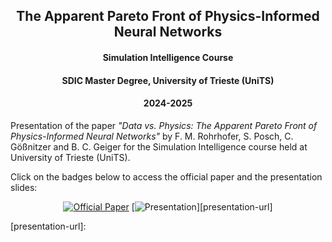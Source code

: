 
<h2 align="center">The Apparent Pareto Front of Physics-Informed Neural Networks</h2>
<h4 align="center">Simulation Intelligence Course</h4>
<h4 align="center">SDIC Master Degree, University of Trieste (UniTS)</h4>
<h4 align="center">2024-2025</h4>

Presentation of the paper *"Data vs. Physics: The Apparent Pareto Front of Physics-Informed Neural Networks"* by F. M. Rohrhofer, S. Posch, C. Gößnitzer and B. C. Geiger for the Simulation Intelligence course held at University of Trieste (UniTS).

Click on the badges below to access the official paper and the presentation slides:

<div align="center">

[![Official Paper][paper-shield]][paper-url]
[![Presentation][presentation-shield]][presentation-url]

</div>

[paper-shield]: https://img.shields.io/badge/Official%20Paper-00629B?style=for-the-badge&logo=ieee&logoColor=white
[paper-url]: https://ieeexplore.ieee.org/stamp/stamp.jsp?arnumber=10210413

[presentation-shield]: https://img.shields.io/badge/Presentation-dodgerblue?style=for-the-badge&logo=google-slides&logoColor=white
[presentation-url]: 
